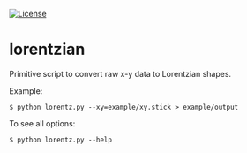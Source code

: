 [![License](https://img.shields.io/badge/license-%20MPL--v2.0-blue.svg)](../master/LICENSE)


# lorentzian

Primitive script to convert raw x-y data to Lorentzian shapes.

Example:

```shell
$ python lorentz.py --xy=example/xy.stick > example/output
```

To see all options:

```shell
$ python lorentz.py --help
```
